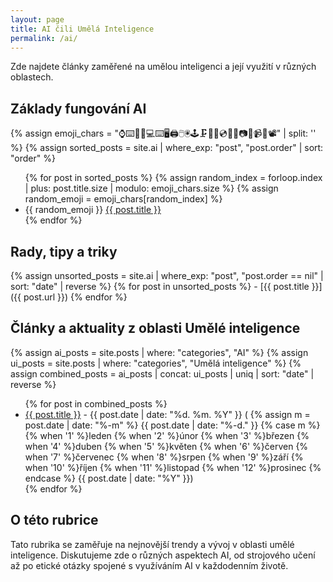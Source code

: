```yaml
---
layout: page
title: AI čili Umělá Inteligence
permalink: /ai/
---
```


Zde najdete články zaměřené na umělou inteligenci a její využití v různých oblastech.

<h2>Základy fungování AI</h2>

{% assign emoji_chars = "⌚️⌨️📱📲💻⌨️🖥️🖨️🖱️🖲️🕹️🗜️💽💾💿📀📼📷📸📹🎥📽️" | split: '' %}
{% assign sorted_posts = site.ai | where_exp: "post", "post.order" | sort: "order" %}

<ul>
{% for post in sorted_posts %}
  {% assign random_index = forloop.index | plus: post.title.size | modulo: emoji_chars.size %}
  {% assign random_emoji = emoji_chars[random_index] %}
  <li>{{ random_emoji }} <a href="{{ post.url }}">{{ post.title }}</a></li>
{% endfor %}
</ul>


<h2>Rady, tipy a triky</h2>
{% assign unsorted_posts = site.ai | where_exp: "post", "post.order == nil" | sort: "date" | reverse %}
{% for post in unsorted_posts %}
- [{{ post.title }}]({{ post.url }})
{% endfor %}

<h2>Články a aktuality z oblasti Umělé inteligence</h2>
{% assign ai_posts = site.posts | where: "categories", "AI" %}
{% assign ui_posts = site.posts | where: "categories", "Umělá inteligence" %}
{% assign combined_posts = ai_posts | concat: ui_posts | uniq | sort: "date" | reverse %}

<ul>
{% for post in combined_posts %}
  <li><a href="{{ post.url }}">{{ post.title }}</a> - {{ post.date | date: "%d. %m. %Y" }} (            {% assign m = post.date | date: "%-m" %}
            {{ post.date | date: "%-d." }}
            {% case m %}
              {% when '1' %}leden
              {% when '2' %}únor
              {% when '3' %}březen
              {% when '4' %}duben
              {% when '5' %}květen
              {% when '6' %}červen
              {% when '7' %}červenec
              {% when '8' %}srpen
              {% when '9' %}září
              {% when '10' %}říjen
              {% when '11' %}listopad
              {% when '12' %}prosinec
            {% endcase %}
            {{ post.date | date: "%Y" }})
            </li>
{% endfor %}
</ul>

## O této rubrice

Tato rubrika se zaměřuje na nejnovější trendy a vývoj v oblasti umělé inteligence. Diskutujeme zde o různých aspektech AI, od strojového učení až po etické otázky spojené s využíváním AI v každodenním životě.
